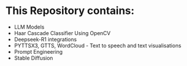 
# This Repository contains:

* LLM Models
* Haar Cascade Classifier Using OpenCV
* Deepseek-R1 integrations
* PYTTSX3, GTTS, WordCloud - Text to speech and text visualisations
* Prompt Engineering
* Stable Diffusion
